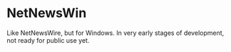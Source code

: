 # NetNewsWin

Like NetNewsWire, but for Windows. In very early stages of development, not ready for public use yet.